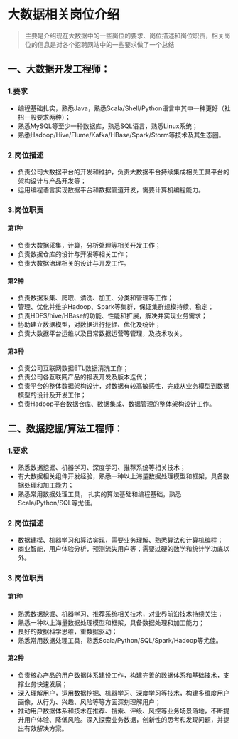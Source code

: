 大数据相关岗位介绍
===
>主要是介绍现在大数据中的一些岗位的要求、岗位描述和岗位职责，相关岗位的信息是对各个招聘网站中的一些要求做了一个总结  
## 一、大数据开发工程师：  
### 1.要求  
- 编程基础扎实，熟悉Java，熟悉Scala/Shell/Python语言中其中一种更好（社招一般要求两种）；  
- 熟悉MySQL等至少一种数据库，熟悉SQL语言，熟悉Linux系统；  
- 熟悉Hadoop/Hive/Flume/Kafka/HBase/Spark/Storm等技术及其生态圈。  
### 2.岗位描述  
- 负责公司大数据平台的开发和维护，负责大数据平台持续集成相关工具平台的架构设计与产品开发等；  
- 运用编程语言实现数据平台和数据管道开发，需要计算机编程能力。  
### 3.岗位职责  
#### 第1种  
- 负责大数据采集，计算，分析处理等相关开发工作；   
- 负责数据仓库的设计与开发等相关工作；   
- 负责大数据治理相关的设计与开发工作。  
#### 第2种  
- 负责数据采集、爬取、清洗、加工、分类和管理等工作；   	
- 管理、优化并维护Hadoop、Spark等集群，保证集群规模持续、稳定；  
- 负责HDFS/hive/HBase的功能、性能和扩展，解决并实现业务需求；  
- 协助建立数据模型，对数据进行挖掘、优化及统计；  
- 负责大数据平台运维以及日常数据运营等管理，及技术攻关。  
#### 第3种  
- 负责公司互联网数据ETL数据清洗工作；  
- 负责公司各互联网产品的报表开发及版本迭代；  
- 负责平台的整体数据架构设计，对数据有较高敏感性，完成从业务模型到数据模型的设计及开发工作；  
- 负责Hadoop平台数据仓库、数据集成、数据管理的整体架构设计工作。  

## 二、数据挖掘/算法工程师：  
### 1.要求  
- 熟悉数据挖掘、机器学习、深度学习、推荐系统等相关技术；  
- 有大数据相关组件开发经验，熟悉一种以上海量数据处理模型和框架，具备数据处理和加工能力；  
- 熟悉常用数据处理工具， 扎实的算法基础和编程基础，熟悉Scala/Python/SQL等尤佳。  
### 2.岗位描述  
- 数据建模、机器学习和算法实现，需要业务理解、熟悉算法和计算机编程；  
- 商业智能，用户体验分析，预测流失用户等；需要过硬的数学和统计学功底以外。  
### 3.岗位职责  
#### 第1种  
- 熟悉数据挖掘、机器学习、推荐系统相关技术，对业界前沿技术持续关注；   
- 熟悉一种以上海量数据处理模型和框架，具备数据处理和加工能力；   
- 良好的数据科学思维，重数据驱动；  
- 熟悉常用数据处理工具，熟悉Scala/Python/SQL/Spark/Hadoop等尤佳。  
#### 第2种  
- 负责核心产品的用户数据体系建设工作，构建完善的数据体系和基础技术，支撑业务快速发展；   	
- 深入理解用户，运用数据挖掘、机器学习、深度学习等技术，构建多维度用户画像，从行为、兴趣、风险等等方面深刻理解用户；  
- 推动用户数据体系和技术在推荐、搜索、评级、风控等业务场景落地，不断提升用户体验、降低风险。深入探索业务数据，创新性的思考和发现问题，并提出有效解决方案。  
 

